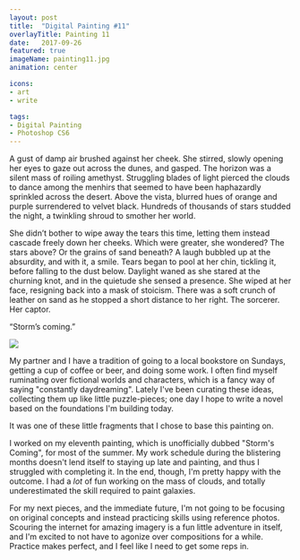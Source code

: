 ```yaml
---
layout: post
title:  "Digital Painting #11"
overlayTitle: Painting 11
date:   2017-09-26
featured: true
imageName: painting11.jpg
animation: center

icons:
- art
- write

tags:
- Digital Painting
- Photoshop CS6
---
```



<span class="dropcap">A</span> gust of damp air brushed against her cheek. She stirred, slowly opening her eyes to gaze out across the dunes, and gasped. The horizon was a silent mass of roiling amethyst. Struggling blades of light pierced the clouds to dance among the menhirs that seemed to have been haphazardly sprinkled across the desert. Above the vista, blurred hues of orange and purple surrendered to velvet black. Hundreds of thousands of stars studded the night, a twinkling shroud to smother her world. 

She didn’t bother to wipe away the tears this time, letting them instead cascade freely down her cheeks. Which were greater, she wondered? The stars above? Or the grains of sand beneath? A laugh bubbled up at the absurdity, and with it, a smile. Tears began to pool at her chin, tickling it, before falling to the dust below. Daylight waned as she stared at the churning knot, and in the quietude she sensed a presence. She wiped at her face, resigning back into a mask of stoicism. There was a soft crunch of leather on sand as he stopped a short distance to her right. The sorcerer. Her captor.

“Storm’s coming.”

<div class="fullscreen">
    <img src="{{ site.baseurl }}/image/assets/{{ page.imageName }}" class="outline shadows photo">
    <span class="icon-enlarge icon"></span>
</div>

My partner and I have a tradition of going to a local bookstore on Sundays, getting a cup of coffee or beer, and doing some work. I often find myself ruminating over fictional worlds and characters, which is a fancy way of saying "constantly daydreaming". Lately I've been curating these ideas, collecting them up like little puzzle-pieces; one day I hope to write a novel based on the foundations I'm building today. 

It was one of these little fragments that I chose to base this painting on.

I worked on my eleventh painting, which is unofficially dubbed "Storm's Coming", for most of the summer. My work schedule during the blistering months doesn't lend itself to staying up late and painting, and thus I struggled with completing it. In the end, though, I'm pretty happy with the outcome. I had a _lot_ of fun working on the mass of clouds, and totally underestimated the skill required to paint galaxies. 

For my next pieces, and the immediate future, I'm not going to be focusing on original concepts and instead practicing skills using reference photos. Scouring the internet for amazing imagery is a fun little adventure in itself, and I'm excited to not have to agonize over compositions for a while. Practice makes perfect, and I feel like I need to get some reps in.
